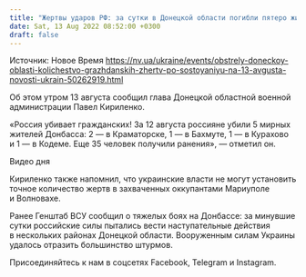 ```yaml
---
title: "Жертвы ударов РФ: за сутки в Донецкой области погибли пятеро жителей, еще 35 ранены"
date: Sat, 13 Aug 2022 08:52:00 +0300
draft: false
---
```

Источник: Новое Время https://nv.ua/ukraine/events/obstrely-doneckoy-oblasti-kolichestvo-grazhdanskih-zhertv-po-sostoyaniyu-na-13-avgusta-novosti-ukrain-50262919.html


Об этом утром 13 августа сообщил глава Донецкой областной военной администрации Павел Кириленко.

«Россия убивает гражданских! За 12 августа россияне убили 5 мирных жителей Донбасса: 2 — в Краматорске, 1 — в Бахмуте, 1 — в Курахово и 1 — в Кодеме. Еще 35 человек получили ранения», — отметил он.

 Видео дня  

Кириленко также напомнил, что украинские власти не могут установить точное количество жертв в захваченных оккупантами Мариуполе и Волновахе.

Ранее Генштаб ВСУ сообщил о тяжелых боях на Донбассе: за минувшие сутки российские силы пытались вести наступательные действия в нескольких районах Донецкой области. Вооруженным силам Украины удалось отразить большинство штурмов.

Присоединяйтесь к нам в соцсетях Facebook, Telegram и Instagram.
